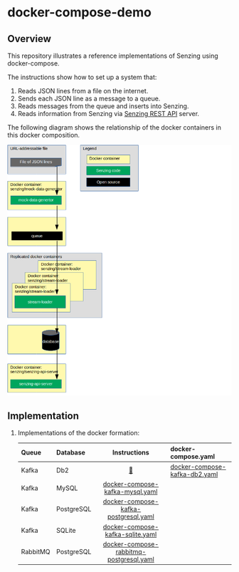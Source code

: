 # docker-compose-demo

## Overview

This repository illustrates a reference implementations of Senzing using docker-compose.

The instructions show how to set up a system that:

1. Reads JSON lines from a file on the internet.
1. Sends each JSON line as a message to a queue.
1. Reads messages from the queue and inserts into Senzing.
1. Reads information from Senzing via [Senzing REST API](https://github.com/Senzing/senzing-rest-api) server.

The following diagram shows the relationship of the docker containers in this docker composition.

![Image of architecture](docs/img-architecture/architecture.png)

## Implementation

1. Implementations of the docker formation:

    | Queue | Database | Instructions | docker-compose.yaml |
    |-------|----------|:------------:|----|
    | Kafka | Db2 | [:page_facing_up:](docs/docker-compose-kafka-db2/README.md) | [docker-compose-kafka-db2.yaml](docker-compose-kafka-db2.yaml)
    | Kafka | MySQL | [docker-compose-kafka-mysql.yaml](docs/docker-compose-kafka-mysql/README.md) |
    | Kafka | PostgreSQL | [docker-compose-kafka-postgresql.yaml](docs/docker-compose-kafka-postgresql/README.md) |
    | Kafka | SQLite | [docker-compose-kafka-sqlite.yaml](docs/docker-compose-kafka-sqlite/README.md) |
    | RabbitMQ | PostgreSQL | [docker-compose-rabbitmq-postgresql.yaml](docs/docker-compose-rabbitmq-postgresql/README.md) |
